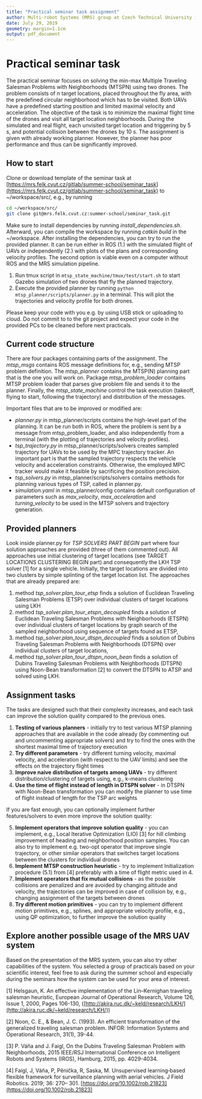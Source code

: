 ```yaml
---
title: "Practical seminar task assignment"
author: Multi-robot Systems (MRS) group at Czech Technical University in Prague
date: July 29, 2019
geometry: margin=1.1cm
output: pdf_document
---
```


# Practical seminar task

The practical seminar focuses on solving the min-max Multiple Traveling Salesman Problems with Neighborhoods (MTSPN) using two drones.
The problem consists of *n* target locations, placed throughout the fly area, with the predefined circular neighborhood which has to be visited.
Both UAVs have a predefined starting position and limited maximal velocity and acceleration.
The objective of the task is to minimize the maximal flight time of the drones and visit all target location neighborhoods.
During the simulated and real flight, each unvisited target location and triggering by 5 s, and potential collision between the drones by 10 s.
The assignment is given with already working planner.
However, the planner has poor performance and thus can be significantly improved.

## How to start

Clone or download template of the seminar task at [https://mrs.felk.cvut.cz/gitlab/summer-school/seminar_task](https://mrs.felk.cvut.cz/gitlab/summer-school/seminar_task) to ~/workspace/src/, e.g., by running
```bash
cd ~/workspace/src/
git clone git@mrs.felk.cvut.cz:summer-school/seminar_task.git
```
Make sure to install dependencies by running *install_dependencies.sh*.
Afterward, you can compile the workspace by running *catkin build* in the ~/workspace.
After installing the dependencies, you can try to run the provided planner.
It can be run either in ROS (1.) with the simulated flight of UAVs or independently (2.) with plots of the plans and corresponding velocity profiles.
The second option is viable even on a computer without ROS and the MRS simulation pipeline.

1. Run tmux script in `mtsp_state_machine/tmux/test/start.sh` to start Gazebo simulation of two drones that fly the planned trajectory.
2. Execute the provided planner by running `python mtsp_planner/scripts/planner.py` in a terminal. This will plot the trajectories and velocity profile for both drones.

Please keep your code with you e.g. by using USB stick or uploading to cloud. Do not commit to to the git project and expect your code in the provided PCs to be cleaned before next practicals.

## Current code structure

There are four packages containing parts of the assignment.
The *mtsp_msgs* contains ROS message definitions for, e.g., sending MTSP problem definition.
The *mtsp_planner* contains the MTSP(N) planning part that is the one you will work on.
Package *mtsp_problem_loader* contains MTSP problem loader that parses give problem file and sends it to the planner.
Finally, the *mtsp_state_machine* control the task execution (takeoff, flying to start, following the trajectory) and distribution of the messages.

Important files that are to be improved or modified are:

* *planner.py* in mtsp_planner/scripts contains the high-level part of the planning. It can be run both in ROS, where the problem is sent by a message from mtsp_problem_loader, and also independently from a terminal (with the plotting of trajectories and velocity profiles).
* *tsp_trajectory.py* in mtsp_planner/scripts/solvers creates sampled trajectory for UAVs to be used by the MPC trajectory tracker. An important part is that the sampled trajectory respects the vehicle velocity and acceleration constraints. Otherwise, the employed MPC tracker would make it feasible by sacrificing the position precision.
* *tsp_solvers.py* in mtsp_planner/scripts/solvers contains methods for planning various types of TSP, called in planner.py.
* *simulation.yaml* in mtsp_planner/config contains default configuration of parameters such as _max_velocity_, _max_acceleration_ and _turning_velocity_ to be used in the MTSP solvers and trajectory generation.

## Provided planners

Look inside planner.py for *TSP SOLVERS PART BEGIN* part where four solution approaches are provided (three of them commented out).
All approaches use initial clustering of target locations (see TARGET LOCATIONS CLUSTERING BEGIN part) and consequently the LKH TSP solver [1] for a single vehicle.
Initially, the target locations are divided into two clusters by simple splinting of the target location list.
The approaches that are already prepared are:

1. method *tsp_solver.plan_tour_etsp* finds a solution of Euclidean Traveling Salesman Problems (ETSP) over individual clusters of target locations using LKH
2. method *tsp_solver.plan_tour_etspn_decoupled* finds a solution of Euclidean Traveling Salesman Problems with Neighborhoods (ETSPN) over individual clusters of target locations by graph search of the sampled neighborhood using sequence of targets found as ETSP,
2. method *tsp_solver.plan_tour_dtspn_decoupled* finds a solution of Dubins Traveling Salesman Problems with Neighborhoods (DTSPN) over individual clusters of target locations,
4. method *tsp_solver.plan_tour_dtspn_noon_bean* finds a solution of Dubins Traveling Salesman Problems with Neighborhoods (DTSPN) using Noon-Bean transformation [2] to convert the DTSPN to ATSP and solved using LKH.

## Assignment tasks

The tasks are designed such that their complexity increases, and each task can improve the solution quality compared to the previous ones.

1. **Testing of various planners** - initially try to test various MTSP planning approaches that are available in the code already (by commenting out and uncommenting appropriate solvers) and try to find the ones with the shortest maximal time of trajectory execution
2. **Try different parameters** - try different turning velocity, maximal velocity, and acceleration (with respect to the UAV limits) and see the effects on the trajectory flight times
3. **Improve naive distribution of targets among UAVs** - try different distribution/clustering of targets using, e.g., k-means clustering
4. **Use the time of flight instead of length in DTSPN solver** - in DTSPN with Noon-Bean transformation you can modify the planner to use time of flight instead of length for the TSP arc weights

If you are fast enough, you can optionally implement further features/solvers to even more improve the solution quality:

5. **Implement operators that improve solution quality** - you can implement, e.g., Local Iterative Optimization (LIO) [3] for hill climbing improvement of heading and neighborhood position samples. You can also try to implement e.g. two-opt operator that improve single trajectory, or other similar operators that switches target locations between the clusters for individual drones
6. **Implement MTSP construction heuristic** - try to implement Initialization procedure (5.1) from [4] preferably with a time of flight metric used in 4.
7. **Implement operators that fix mutual collisions** - as the possible collisions are penalized and are avoided by changing altitude and velocity, the trajectories can be improved in case of collision by, e.g., changing assignment of the targets between drones
8. **Try different motion primitives** - you can try to implement different motion primitives, e.g., splines, and appropriate velocity profile, e.g., using QP optimization, to further improve the solution quality

## Explore another possible usage of the MRS UAV system

Based on the presentation of the MRS system, you can also try other capabilities of the system.
You selected a group of practicals based on your scientific interest, feel free to ask during the summer school and especially during the seminars how the system can be used for your area of interest.

[1] Helsgaun, K. An effective implementation of the Lin–Kernighan traveling salesman heuristic, European Journal of Operational Research, Volume 126, Issue 1, 2000,
Pages 106-130, ([http://akira.ruc.dk/~keld/research/LKH/](http://akira.ruc.dk/~keld/research/LKH/))

[2] Noon, C. E., & Bean, J. C. (1993). An efficient transformation of the generalized traveling salesman problem. INFOR: Information Systems and Operational Research, 31(1), 39-44.  

[3] P. Váňa and J. Faigl, On the Dubins Traveling Salesman Problem with Neighborhoods, 2015 IEEE/RSJ International Conference on Intelligent Robots and Systems (IROS), Hamburg, 2015, pp. 4029-4034.

[4] Faigl, J, Váňa, P, Pěnička, R, Saska, M. Unsupervised learning‐based flexible framework for surveillance planning with aerial vehicles. J Field Robotics. 2019; 36: 270– 301. [https://doi.org/10.1002/rob.21823](https://doi.org/10.1002/rob.21823)
